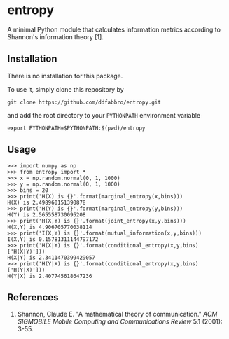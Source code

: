 # entropy
A minimal Python module that calculates information metrics according to Shannon's information theory \[1\].

## Installation

There is no installation for this package.

To use it, simply clone this repository by

```
git clone https://github.com/ddfabbro/entropy.git
```

and add the root directory to your `PYTHONPATH` environment variable

```
export PYTHONPATH=$PYTHONPATH:$(pwd)/entropy
```

## Usage

```
>>> import numpy as np
>>> from entropy import *
>>> x = np.random.normal(0, 1, 1000)
>>> y = np.random.normal(0, 1, 1000)
>>> bins = 20
>>> print('H(X) is {}'.format(marginal_entropy(x,bins)))
H(X) is 2.498960151390878
>>> print('H(Y) is {}'.format(marginal_entropy(y,bins)))
H(Y) is 2.565558730095208
>>> print('H(X,Y) is {}'.format(joint_entropy(x,y,bins)))
H(X,Y) is 4.906705770038114
>>> print('I(X,Y) is {}'.format(mutual_information(x,y,bins)))
I(X,Y) is 0.15781311144797172
>>> print('H(X|Y) is {}'.format(conditional_entropy(x,y,bins)['H(X|Y)']))
H(X|Y) is 2.3411470399429057
>>> print('H(Y|X) is {}'.format(conditional_entropy(x,y,bins)['H(Y|X)']))
H(Y|X) is 2.407745618647236
```

## References

1. Shannon, Claude E. "A mathematical theory of communication." _ACM SIGMOBILE Mobile Computing and Communications Review_ 5.1 (2001): 3-55.

